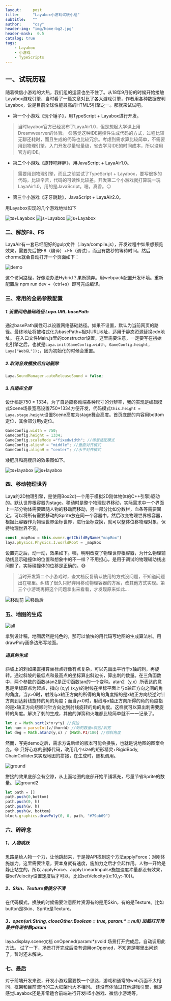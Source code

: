 ```yaml
---
layout:     post
title:      "Layabox小游戏试玩小结"
subtitle:   ""
author:     "csy"
header-img: "img/home-bg2.jpg"
header-mask:  0.5
catalog: true
tags:
    - Layabox
    - 小游戏
    - TypeScripts
---
```


## 一、试玩历程

随着微信小游戏的大热，我们组的运营也坐不住了。从18年9月份的时候开始接触Layabox游戏引擎，当时看了一篇文章对比了各大游戏引擎，作者用各种数据安利Layabox，说是目前全球性能最高的HTML5引擎之一。那就来试试吧。

- 第一个小游戏《玩个锤子》，用TypeScript + Layabox进行开发。
> 当时layabox官方已经发布了LayaAir1.0，但是想起大学课上用Dreamwearver的体验。 :sweat:感觉这种IDE拖控件生成代码的方式，过程比较无聊还耗时，而且生成的代码也比较冗余。考虑到需求算比较简单，不需要用到物理引擎，入门开发尽量轻量级，省去学习IDE的时间成本，所以没用官方的IDE。

- 第二个小游戏《旋转吧胖胖》，用JavaScript + LayaAir1.0。
> 需要用到物理引擎，而且之前尝试了TypeScript + Layabox，要写很多的代码，比较辛苦，代码的可读性比较差。开发第二个小游戏就打算玩一玩LayaAir1.0，用的是JavaScript。嗯，真香。:neutral_face:

- 第三个小游戏《牙牙跳跳》，JavaScript + LayaAir2.0。

用Layabox实现的几个游戏地址如下

![ts+Layabox](/img/layabox/playHammer.png) ![js+Layabox](/img/layabox/climb.png) ![js+Layabox](/img/layabox/toothJump.png)

### 二、解放F8、F5
LayaAir有一套已经配好的gulp文件（.laya/compile.js），开发过程中如果想预览效果，需要先后按F8（编译）+F5（调试），而且有数秒的等待时间。然后chorme就会自动打开一个页面如下：

![demo](/img/layabox/demo.png)

这个访问路径，好像没办法Hybrid？果断抛弃。用webpack配置开发环境。重新配置后 npm run dev +（ctrl+s）即可完成编译。

### 三、常用的全局参数配置

##### 1.设置网络基础路径 Laya.URL.basePath

通过basePath属性可以设置网络基础路径。如果不设置，默认为当前网页的路径。最终地址将被格式化为basePath+相对URL地址，适用于静态资源替换cdn地址。
在入口文件Main.js里的constructor设置，这里需要注意，一定要写在初始化引擎之后，也就是```Laya.init(GameConfig.width, GameConfig.height, Laya["WebGL"]);```，因为初始化的时候会重置。

##### 2.取消音效播放后自动删除
```js
Laya.SoundManager.autoReleaseSound = false;
```

##### 3.自适应全屏
设计稿是750 * 1334，为了自适应移动端各种尺寸的分辨率，我的实现是编辑模式Scene场景宽高设置750*1334方便开发，代码模式```this.height = Laya.stage.height```设置Scene高度为stage舞台高度。首页底部的内容用bottom定位，其余部分用y定位。
```js
GameConfig.width = 750;
GameConfig.height = 1334;
GameConfig.scaleMode ="fixedwidth"; //场景适配模式
GameConfig.alignV = "middle"; //垂直对齐模式
GameConfig.alignH = "center"; //水平对齐模式
```
矮肥屏和高瘦屏的效果图如下。

![ts+layabox](/img/layabox/toothJumpS.png) ![js+layabox](/img/layabox/toothJumpL.png)

### 四、移动物理世界

Laya的2D物理引擎，是使用Box2d(一个用于模拟2D刚体物体的C++引擎)驱动的。默认世界根容器为stage。移动时是整个物理世界移动，实际需求中一个界面上一部分物体需要跟随人物的移动而移动，另一部分比如分数栏，血条等需要固定。可以将所有需要移动的Sprite放在同一个容器中，然后改变物理世界根容器，根据此容器作为物理世界坐标世界，进行坐标变换，就可以整体位移物理对象，保持物理世界不变。
```js
const _mapBox = this.owner.getChildByName("mapBox")
laya.physics.Physics.I.worldRoot = _mapBox
```
设置完之后，动一动，效果如下。咦，明明改变了物理世界根容器，为什么物理辅助线显示碰撞体的位置和想象中的不一样？不用担心，是用于调试的物理辅助线出问题了，实际碰撞体的位移是正确的。:sweat_smile:
> 当时开发第二个小游戏时，查文档反复确认使用的方式没问题，不知道问题出在哪里。纠结了很久只好弃用移动物理容器的方案，改其他方式实现。第三个小游戏再把这个问题拿出来看看，才发现原来如此...

![移动前](/img/layabox/physics1.png) ![移动后](/img/layabox/physics2.png)

### 五、地图的生成

![all](/img/layabox/all.png)

拿到设计稿，地图居然是纯色的，那可以愉快的用代码写地图的生成算法啦。用drawPoly画多边形写地面。

##### 道具的生成
斜坡上的刺如果直接算坐标点好像有点复杂，可以先画出平行于x轴的刺，再旋转。通过斜坡的最低点和最高点的坐标算出斜边长，算出刺的数量。在三角函数中，两个参数的函数atan2是正切函数tan的一个变种。atan2（y,x）所表达的意思是坐标原点为起点，指向 (x,y) (x,y)的射线在坐标平面上与x轴正方向之间的角的角度。当y>0时，射线与x轴正方向的所得的角的角度指的是x轴正方向绕逆时针方向到达射线旋转的角的角度；而当y<0时，射线与x轴正方向所得的角的角度指的是x轴正方向绕顺时针方向达到射线旋转的角的角度。这样就可以算出刺需要旋转的角度。解决了刺的生成，其他的弹簧和火堆都比较简单就不一一记录了。

```js
let z = Math.sqrt(x*x+y*y) //斜边
let num = parseInt(z/thornW) //刺的数量=斜边/刺宽
let deg = Math.atan2(y,x) / (Math.PI/180) //倾斜角度
```
然而，写完demo之后，需求方说后续的版本可能会换肤，也就是说地图的图案会变。:sweat_smile: 只好心疼的删掉代码，改用几个size的矩形精灵+RigidBody, ChainCollider来实现地图的拼接，在生成时，随机调用。

![ground](/img/layabox/ground.png)

拼接的效果底部会有空隙，从上面地图的底部开始平铺填充，尽量节省Sprite的数量。
![ground2](/img/layabox/ground2.png)
```js
let path = []
path.push(0,bottom)
path.push(0, h)
path.push(w, h)
path.push(w, bottom)
block.graphics.drawPoly(0, 0, path, "#79ab69")
```

### 六、碎碎念

##### 1、人物跳跃
思路是给人物一个力，让他跳起来，于是搜API找到这个方法applyForce：对刚体施加力。这里需要注意，要本身就有速度，施加力之后才会起作用。人物一开始是静止站立的，所以
applyForce、applyLinearImpulse施加速度冲量都没有效果，要setVelocity设置速度后才可以，比如setVelocity({x:10,y:-10})。

##### 2、Skin、Texture傻傻分不清
在代码模式，换肤的时候需要注意图片资源有的是用Skin，有的是Texture。比如button是Skin、Sprite是Texture。

##### 3、open(url:String, closeOther:Boolean = true, param:* = null) 加载打开场景并传递参数param
laya.display.scene文档 onOpened(param:*):void 场景打开完成后，自动调用此方法。
试了一下，场景打开完成后没有调用onOpened，不知道是哪里出问题了，暂时还未解决。


### 七、最后
对于前端开发来说，开发小游戏需要换一个思路，游戏和通常的web页面不太相同，框架和目前流行的三大框架也大不相同。
还没有体验过其他游戏引擎，但是感觉Layabox还是非常适合前端进行开发H5小游戏、微信小游戏等。

